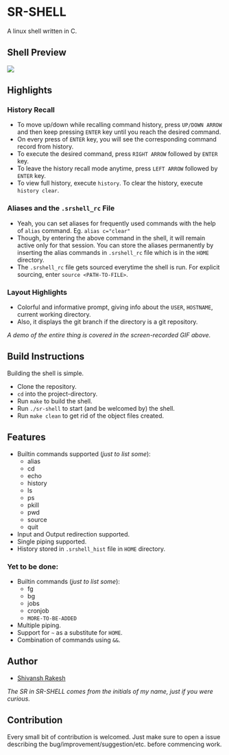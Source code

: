 # SR-SHELL
A linux shell written in C.

## Shell Preview
![](shell-demo.gif)

## Highlights

### History Recall
* To move up/down while recalling command history, press `UP/DOWN ARROW` and then keep pressing `ENTER` key until you reach the desired command.
* On every press of `ENTER` key, you will see the corresponding command record from history.
* To execute the desired command, press `RIGHT ARROW` followed by `ENTER` key.
* To leave the history recall mode anytime, press `LEFT ARROW` followed by `ENTER` key.
* To view full history, execute `history`. To clear the history, execute `history clear`.

### Aliases and the `.srshell_rc` File
* Yeah, you can set aliases for frequently used commands with the help of `alias` command. Eg. `alias c="clear"`
* Though, by entering the above command in the shell, it will remain active only for that session. You can store the aliases permanently by inserting the alias commands in `.srshell_rc` file which is in the `HOME` directory.
* The `.srshell_rc` file gets sourced everytime the shell is run. For explicit sourcing, enter `source <PATH-TO-FILE>`.

### Layout Highlights
* Colorful and informative prompt, giving info about the `USER`, `HOSTNAME`, current working directory.
* Also, it displays the git branch if the directory is a git repository.

*A demo of the entire thing is covered in the screen-recorded GIF above.*

## Build Instructions
Building the shell is simple.
* Clone the repository.
* `cd` into the project-directory.
* Run `make` to build the shell.
* Run `./sr-shell` to start (and be welcomed by) the shell.
* Run `make clean` to get rid of the object files created.

## Features

* Builtin commands supported (*just to list some*):
  * alias
  * cd
  * echo
  * history
  * ls
  * ps
  * pkill
  * pwd
  * source
  * quit  
* Input and Output redirection supported.
* Single piping supported.
* History stored in `.srshell_hist` file in `HOME` directory.

### Yet to be done:
* Builtin commands (*just to list some*):
  * fg
  * bg
  * jobs
  * cronjob
  * `MORE-TO-BE-ADDED`
* Multiple piping.
* Support for `~` as a substitute for `HOME`.
* Combination of commands using `&&`.

## Author
* [Shivansh Rakesh](https://github.com/shivanshrakesh)

_The SR in SR-SHELL comes from the initials of my name, just if you were curious._

## Contribution
Every small bit of contribution is welcomed. Just make sure to open a issue describing the bug/improvement/suggestion/etc. before commencing work.
